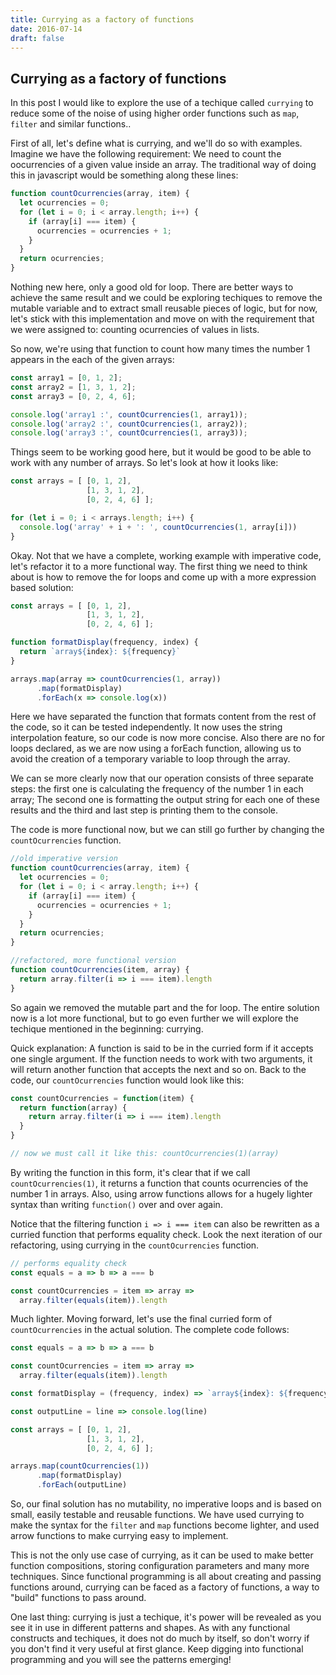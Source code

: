 ```yaml
---
title: Currying as a factory of functions
date: 2016-07-14
draft: false
---
```


Currying as a factory of functions
-----------------

In this post I would like to explore the use of a techique called `currying` to reduce some of the noise of using higher order functions such as `map`, `filter` and similar functions..

First of all, let's define what is currying, and we'll do so with examples. Imagine we have the following requirement: We need to count the oocurrencies of a given value inside an array. The traditional way of doing this in javascript would be something along these lines:

```javascript
function countOcurrencies(array, item) {
  let ocurrencies = 0;
  for (let i = 0; i < array.length; i++) {
    if (array[i] === item) {
      ocurrencies = ocurrencies + 1;
    }
  }
  return ocurrencies;
}
```

Nothing new here, only a good old for loop. There are better ways to achieve the same result and we could be exploring techiques to remove the mutable variable and to extract small reusable pieces of logic, but for now, let's stick with this implementation and move on with the requirement that we were assigned to: counting ocurrencies of values in lists.

So now, we're using that function to count how many times the number 1 appears in the each of the given arrays:

```javascript
const array1 = [0, 1, 2];
const array2 = [1, 3, 1, 2];
const array3 = [0, 2, 4, 6];

console.log('array1 :', countOcurrencies(1, array1));
console.log('array2 :', countOcurrencies(1, array2));
console.log('array3 :', countOcurrencies(1, array3));
```

Things seem to be working good here, but it would be good to be able to work with any number of arrays. So let's look at how it looks like:

```javascript
const arrays = [ [0, 1, 2],
                 [1, 3, 1, 2],
                 [0, 2, 4, 6] ];

for (let i = 0; i < arrays.length; i++) {
  console.log('array' + i + ': ', countOcurrencies(1, array[i]))
}
```

Okay. Not that we have a complete, working example with imperative code, let's refactor it to a more functional way. The first thing we need to think about is how to remove the for loops and come up with a more expression based solution:

```javascript
const arrays = [ [0, 1, 2],
                 [1, 3, 1, 2],
                 [0, 2, 4, 6] ];

function formatDisplay(frequency, index) {
  return `array${index}: ${frequency}`
}

arrays.map(array => countOcurrencies(1, array))
      .map(formatDisplay)
      .forEach(x => console.log(x))
```

Here we have separated the function that formats content from the rest of the code, so it can be tested independently. It now uses the string interpolation feature, so our code is now more concise. Also there are no for loops declared, as we are now using a forEach function, allowing us to avoid the creation of a temporary variable to loop through the array.

We can se more clearly now that our operation consists of three separate steps: the first one is calculating the frequency of the number 1 in each array; The second one is formatting the output string for each one of these results and the third and last step is printing them to the console.

The code is more functional now, but we can still go further by changing the `countOcurrencies` function.

```javascript
//old imperative version
function countOcurrencies(array, item) {
  let ocurrencies = 0;
  for (let i = 0; i < array.length; i++) {
    if (array[i] === item) {
      ocurrencies = ocurrencies + 1;
    }
  }
  return ocurrencies;
}

//refactored, more functional version
function countOcurrencies(item, array) {
  return array.filter(i => i === item).length
}
```

So again we removed the mutable part and the for loop. The entire solution now is a lot more functional, but to go even further we will explore the techique mentioned in the beginning: currying.

Quick explanation: A function is said to be in the curried form if it accepts one single argument. If the function needs to work with two arguments, it will return another function that accepts the next and so on. Back to the code, our `countOcurrencies` function would look like this:

```javascript
const countOcurrencies = function(item) {
  return function(array) {
    return array.filter(i => i === item).length
  }
}

// now we must call it like this: countOcurrencies(1)(array)
```

By writing the function in this form, it's clear that if we call `countOcurrencies(1)`, it returns a function that counts ocurrencies of the number 1 in arrays. Also, using arrow functions allows for a hugely lighter syntax than writing `function()` over and over again.

Notice that the filtering function `i => i === item` can also be rewritten as a curried function that performs equality check. Look the next iteration of our refactoring, using currying in the `countOcurrencies` function.

```javascript
// performs equality check
const equals = a => b => a === b

const countOcurrencies = item => array =>
  array.filter(equals(item)).length
```

Much lighter. Moving forward, let's use the final curried form of `countOcurrencies` in the actual solution. The complete code follows:

```javascript
const equals = a => b => a === b

const countOcurrencies = item => array =>
  array.filter(equals(item)).length

const formatDisplay = (frequency, index) => `array${index}: ${frequency}`

const outputLine = line => console.log(line)

const arrays = [ [0, 1, 2],
                 [1, 3, 1, 2],
                 [0, 2, 4, 6] ];

arrays.map(countOcurrencies(1))
      .map(formatDisplay)
      .forEach(outputLine)
```

So, our final solution has no mutability, no imperative loops and is based on small, easily testable and reusable functions. We have used currying to make the syntax for the `filter` and `map` functions become lighter, and used arrow functions to make currying easy to implement.

This is not the only use case of currying, as it can be used to make better function compositions, storing configuration parameters and many more techniques. Since functional programming is all about creating and passing functions around, currying can be faced as a factory of functions, a way to "build" functions to pass around.

One last thing: currying is just a techique, it's power will be revealed as you see it in use in different patterns and shapes. As with any functional constructs and techiques, it does not do much by itself, so don't worry if you don't find it very useful at first glance. Keep digging into functional programming and you will see the patterns emerging!
